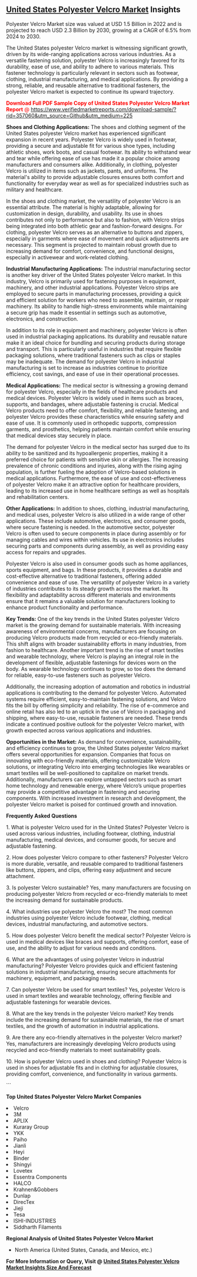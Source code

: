 <h2><a href="https://www.verifiedmarketreports.com/download-sample/?rid=357060&amp;utm_source=Github&amp;utm_medium=225" target="_blank">United States Polyester Velcro Market</a> Insights</h2><p>Polyester Velcro Market size was valued at USD 1.5 Billion in 2022 and is projected to reach USD 2.3 Billion by 2030, growing at a CAGR of 6.5% from 2024 to 2030.</p><p> <p>The United States polyester Velcro market is witnessing significant growth, driven by its wide-ranging applications across various industries. As a versatile fastening solution, polyester Velcro is increasingly favored for its durability, ease of use, and ability to adhere to various materials. This fastener technology is particularly relevant in sectors such as footwear, clothing, industrial manufacturing, and medical applications. By providing a strong, reliable, and reusable alternative to traditional fasteners, the polyester Velcro market is expected to continue its upward trajectory. </p> <p><p><span class=""><span style="color: #ff0000;"><strong>Download Full PDF Sample Copy of United States Polyester Velcro Market Report</strong> @ </span><a href="https://www.verifiedmarketreports.com/download-sample/?rid=357060&amp;utm_source=Github&amp;utm_medium=225" target="_blank">https://www.verifiedmarketreports.com/download-sample/?rid=357060&amp;utm_source=Github&amp;utm_medium=225</a></span></p></p> <p><strong>Shoes and Clothing Applications:</strong> The shoes and clothing segment of the United States polyester Velcro market has experienced significant expansion in recent years. Polyester Velcro is widely used in footwear, providing a secure and adjustable fit for various shoe types, including athletic shoes, work boots, and casual footwear. Its ability to withstand wear and tear while offering ease of use has made it a popular choice among manufacturers and consumers alike. Additionally, in clothing, polyester Velcro is utilized in items such as jackets, pants, and uniforms. The material's ability to provide adjustable closures ensures both comfort and functionality for everyday wear as well as for specialized industries such as military and healthcare. <p>In the shoes and clothing market, the versatility of polyester Velcro is an essential attribute. The material is highly adaptable, allowing for customization in design, durability, and usability. Its use in shoes contributes not only to performance but also to fashion, with Velcro strips being integrated into both athletic gear and fashion-forward designs. For clothing, polyester Velcro serves as an alternative to buttons and zippers, especially in garments where ease of movement and quick adjustments are necessary. This segment is projected to maintain robust growth due to increasing demand for comfort, convenience, and functional designs, especially in activewear and work-related clothing.</p> <p><strong>Industrial Manufacturing Applications:</strong> The industrial manufacturing sector is another key driver of the United States polyester Velcro market. In this industry, Velcro is primarily used for fastening purposes in equipment, machinery, and other industrial applications. Polyester Velcro strips are employed to secure parts in manufacturing processes, providing a quick and efficient solution for workers who need to assemble, maintain, or repair machinery. Its ability to handle high-stress environments while maintaining a secure grip has made it essential in settings such as automotive, electronics, and construction. <p>In addition to its role in equipment and machinery, polyester Velcro is often used in industrial packaging applications. Its durability and reusable nature make it an ideal choice for bundling and securing products during storage and transport. This is particularly useful in industries that require flexible packaging solutions, where traditional fasteners such as clips or staples may be inadequate. The demand for polyester Velcro in industrial manufacturing is set to increase as industries continue to prioritize efficiency, cost savings, and ease of use in their operational processes.</p> <p><strong>Medical Applications:</strong> The medical sector is witnessing a growing demand for polyester Velcro, especially in the fields of healthcare products and medical devices. Polyester Velcro is widely used in items such as braces, supports, and bandages, where adjustable fastening is crucial. Medical Velcro products need to offer comfort, flexibility, and reliable fastening, and polyester Velcro provides these characteristics while ensuring safety and ease of use. It is commonly used in orthopedic supports, compression garments, and prosthetics, helping patients maintain comfort while ensuring that medical devices stay securely in place. <p>The demand for polyester Velcro in the medical sector has surged due to its ability to be sanitized and its hypoallergenic properties, making it a preferred choice for patients with sensitive skin or allergies. The increasing prevalence of chronic conditions and injuries, along with the rising aging population, is further fueling the adoption of Velcro-based solutions in medical applications. Furthermore, the ease of use and cost-effectiveness of polyester Velcro make it an attractive option for healthcare providers, leading to its increased use in home healthcare settings as well as hospitals and rehabilitation centers.</p> <p><strong>Other Applications:</strong> In addition to shoes, clothing, industrial manufacturing, and medical uses, polyester Velcro is also utilized in a wide range of other applications. These include automotive, electronics, and consumer goods, where secure fastening is needed. In the automotive sector, polyester Velcro is often used to secure components in place during assembly or for managing cables and wires within vehicles. Its use in electronics includes securing parts and components during assembly, as well as providing easy access for repairs and upgrades. <p>Polyester Velcro is also used in consumer goods such as home appliances, sports equipment, and bags. In these products, it provides a durable and cost-effective alternative to traditional fasteners, offering added convenience and ease of use. The versatility of polyester Velcro in a variety of industries contributes to its steady growth across the market. Its flexibility and adaptability across different materials and environments ensure that it remains a valuable solution for manufacturers looking to enhance product functionality and performance.</p> <p><strong>Key Trends:</strong> One of the key trends in the United States polyester Velcro market is the growing demand for sustainable materials. With increasing awareness of environmental concerns, manufacturers are focusing on producing Velcro products made from recycled or eco-friendly materials. This shift aligns with broader sustainability efforts in many industries, from fashion to healthcare. Another important trend is the rise of smart textiles and wearable technology, where Velcro is playing an integral role in the development of flexible, adjustable fastenings for devices worn on the body. As wearable technology continues to grow, so too does the demand for reliable, easy-to-use fasteners such as polyester Velcro. <p>Additionally, the increasing adoption of automation and robotics in industrial applications is contributing to the demand for polyester Velcro. Automated systems require efficient, easy-to-maintain fastening solutions, and Velcro fits the bill by offering simplicity and reliability. The rise of e-commerce and online retail has also led to an uptick in the use of Velcro in packaging and shipping, where easy-to-use, reusable fasteners are needed. These trends indicate a continued positive outlook for the polyester Velcro market, with growth expected across various applications and industries.</p> <p><strong>Opportunities in the Market:</strong> As demand for convenience, sustainability, and efficiency continues to grow, the United States polyester Velcro market offers several opportunities for expansion. Companies that focus on innovating with eco-friendly materials, offering customizable Velcro solutions, or integrating Velcro into emerging technologies like wearables or smart textiles will be well-positioned to capitalize on market trends. Additionally, manufacturers can explore untapped sectors such as smart home technology and renewable energy, where Velcro’s unique properties may provide a competitive advantage in fastening and securing components. With increased investment in research and development, the polyester Velcro market is poised for continued growth and innovation.</p> <p><strong>Frequently Asked Questions</strong></p> <p>1. What is polyester Velcro used for in the United States? Polyester Velcro is used across various industries, including footwear, clothing, industrial manufacturing, medical devices, and consumer goods, for secure and adjustable fastening.</p> <p>2. How does polyester Velcro compare to other fasteners? Polyester Velcro is more durable, versatile, and reusable compared to traditional fasteners like buttons, zippers, and clips, offering easy adjustment and secure attachment.</p> <p>3. Is polyester Velcro sustainable? Yes, many manufacturers are focusing on producing polyester Velcro from recycled or eco-friendly materials to meet the increasing demand for sustainable products.</p> <p>4. What industries use polyester Velcro the most? The most common industries using polyester Velcro include footwear, clothing, medical devices, industrial manufacturing, and automotive sectors.</p> <p>5. How does polyester Velcro benefit the medical sector? Polyester Velcro is used in medical devices like braces and supports, offering comfort, ease of use, and the ability to adjust for various needs and conditions.</p> <p>6. What are the advantages of using polyester Velcro in industrial manufacturing? Polyester Velcro provides quick and efficient fastening solutions in industrial manufacturing, ensuring secure attachments for machinery, equipment, and packaging needs.</p> <p>7. Can polyester Velcro be used for smart textiles? Yes, polyester Velcro is used in smart textiles and wearable technology, offering flexible and adjustable fastenings for wearable devices.</p> <p>8. What are the key trends in the polyester Velcro market? Key trends include the increasing demand for sustainable materials, the rise of smart textiles, and the growth of automation in industrial applications.</p> <p>9. Are there any eco-friendly alternatives in the polyester Velcro market? Yes, manufacturers are increasingly developing Velcro products using recycled and eco-friendly materials to meet sustainability goals.</p> <p>10. How is polyester Velcro used in shoes and clothing? Polyester Velcro is used in shoes for adjustable fits and in clothing for adjustable closures, providing comfort, convenience, and functionality in various garments.</p> ```</p><p><strong>Top United States Polyester Velcro Market Companies</strong></p><div data-test-id=""><p><li>Velcro</li><li> 3M</li><li> APLIX</li><li> Kuraray Group</li><li> YKK</li><li> Paiho</li><li> Jianli</li><li> Heyi</li><li> Binder</li><li> Shingyi</li><li> Lovetex</li><li> Essentra Components</li><li> HALCO</li><li> Krahnen&Gobbers</li><li> Dunlap</li><li> DirecTex</li><li> Jieji</li><li> Tesa</li><li> ISHI-INDUSTRIES</li><li> Siddharth Filaments</li></p><div><strong>Regional Analysis of&nbsp;United States Polyester Velcro Market</strong></div><ul><li dir="ltr"><p dir="ltr">North America&nbsp;(United States, Canada, and Mexico, etc.)</p></li></ul><p><strong>For More Information or Query, Visit @&nbsp;</strong><strong><a href="https://www.verifiedmarketreports.com/product/polyester-velcro-market/?utm_source=Github&amp;utm_medium=225" target="_blank">United States Polyester Velcro Market Insights Size And Forecast</a></strong></p></div>
